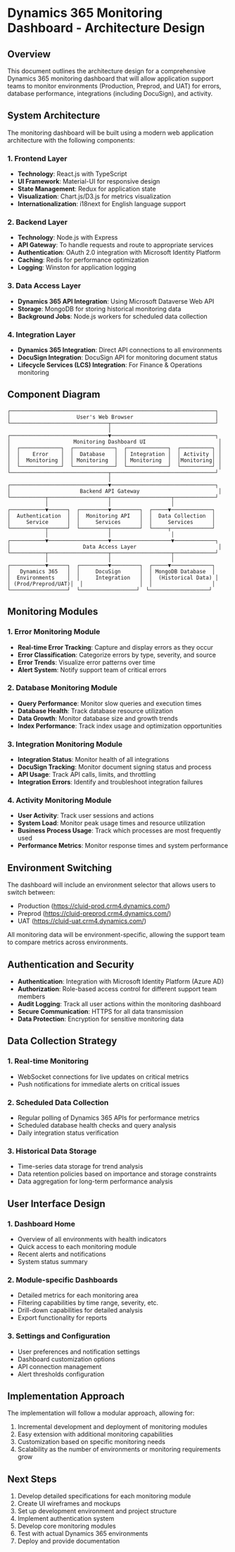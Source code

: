 # Dynamics 365 Monitoring Dashboard - Architecture Design

## Overview

This document outlines the architecture design for a comprehensive Dynamics 365 monitoring dashboard that will allow application support teams to monitor environments (Production, Preprod, and UAT) for errors, database performance, integrations (including DocuSign), and activity.

## System Architecture

The monitoring dashboard will be built using a modern web application architecture with the following components:

### 1. Frontend Layer
- **Technology**: React.js with TypeScript
- **UI Framework**: Material-UI for responsive design
- **State Management**: Redux for application state
- **Visualization**: Chart.js/D3.js for metrics visualization
- **Internationalization**: i18next for English language support

### 2. Backend Layer
- **Technology**: Node.js with Express
- **API Gateway**: To handle requests and route to appropriate services
- **Authentication**: OAuth 2.0 integration with Microsoft Identity Platform
- **Caching**: Redis for performance optimization
- **Logging**: Winston for application logging

### 3. Data Access Layer
- **Dynamics 365 API Integration**: Using Microsoft Dataverse Web API
- **Storage**: MongoDB for storing historical monitoring data
- **Background Jobs**: Node.js workers for scheduled data collection

### 4. Integration Layer
- **Dynamics 365 Integration**: Direct API connections to all environments
- **DocuSign Integration**: DocuSign API for monitoring document status
- **Lifecycle Services (LCS) Integration**: For Finance & Operations monitoring

## Component Diagram

```
┌─────────────────────────────────────────────────────────────────┐
│                     User's Web Browser                          │
└───────────────────────────────┬─────────────────────────────────┘
                                │
┌───────────────────────────────▼─────────────────────────────────┐
│                    Monitoring Dashboard UI                       │
│  ┌─────────────┐  ┌─────────────┐  ┌─────────────┐  ┌──────────┐ │
│  │    Error    │  │  Database   │  │ Integration │  │ Activity │ │
│  │  Monitoring │  │ Monitoring  │  │ Monitoring  │  │Monitoring│ │
│  └─────────────┘  └─────────────┘  └─────────────┘  └──────────┘ │
└───────────────────────────────┬─────────────────────────────────┘
                                │
┌───────────────────────────────▼─────────────────────────────────┐
│                      Backend API Gateway                         │
└───────────┬───────────────────┬───────────────────┬─────────────┘
            │                   │                   │
┌───────────▼──────┐  ┌─────────▼─────────┐  ┌─────▼─────────────┐
│  Authentication  │  │  Monitoring API   │  │  Data Collection  │
│     Service      │  │     Services      │  │     Services      │
└───────────┬──────┘  └─────────┬─────────┘  └─────┬─────────────┘
            │                   │                   │
┌───────────▼───────────────────▼───────────────────▼─────────────┐
│                       Data Access Layer                          │
└───────────┬───────────────────┬───────────────────┬─────────────┘
            │                   │                   │
┌───────────▼──────┐  ┌─────────▼─────────┐  ┌─────▼─────────────┐
│   Dynamics 365   │  │     DocuSign      │  │ MongoDB Database  │
│  Environments    │  │     Integration   │  │  (Historical Data) │
│ (Prod/Preprod/UAT)│  │                  │  │                   │
└──────────────────┘  └──────────────────┘  └───────────────────┘
```

## Monitoring Modules

### 1. Error Monitoring Module
- **Real-time Error Tracking**: Capture and display errors as they occur
- **Error Classification**: Categorize errors by type, severity, and source
- **Error Trends**: Visualize error patterns over time
- **Alert System**: Notify support team of critical errors

### 2. Database Monitoring Module
- **Query Performance**: Monitor slow queries and execution times
- **Database Health**: Track database resource utilization
- **Data Growth**: Monitor database size and growth trends
- **Index Performance**: Track index usage and optimization opportunities

### 3. Integration Monitoring Module
- **Integration Status**: Monitor health of all integrations
- **DocuSign Tracking**: Monitor document signing status and process
- **API Usage**: Track API calls, limits, and throttling
- **Integration Errors**: Identify and troubleshoot integration failures

### 4. Activity Monitoring Module
- **User Activity**: Track user sessions and actions
- **System Load**: Monitor peak usage times and resource utilization
- **Business Process Usage**: Track which processes are most frequently used
- **Performance Metrics**: Monitor response times and system performance

## Environment Switching

The dashboard will include an environment selector that allows users to switch between:
- Production (https://cluid-prod.crm4.dynamics.com/)
- Preprod (https://cluid-preprod.crm4.dynamics.com/)
- UAT (https://cluid-uat.crm4.dynamics.com/)

All monitoring data will be environment-specific, allowing the support team to compare metrics across environments.

## Authentication and Security

- **Authentication**: Integration with Microsoft Identity Platform (Azure AD)
- **Authorization**: Role-based access control for different support team members
- **Audit Logging**: Track all user actions within the monitoring dashboard
- **Secure Communication**: HTTPS for all data transmission
- **Data Protection**: Encryption for sensitive monitoring data

## Data Collection Strategy

### 1. Real-time Monitoring
- WebSocket connections for live updates on critical metrics
- Push notifications for immediate alerts on critical issues

### 2. Scheduled Data Collection
- Regular polling of Dynamics 365 APIs for performance metrics
- Scheduled database health checks and query analysis
- Daily integration status verification

### 3. Historical Data Storage
- Time-series data storage for trend analysis
- Data retention policies based on importance and storage constraints
- Data aggregation for long-term performance analysis

## User Interface Design

### 1. Dashboard Home
- Overview of all environments with health indicators
- Quick access to each monitoring module
- Recent alerts and notifications
- System status summary

### 2. Module-specific Dashboards
- Detailed metrics for each monitoring area
- Filtering capabilities by time range, severity, etc.
- Drill-down capabilities for detailed analysis
- Export functionality for reports

### 3. Settings and Configuration
- User preferences and notification settings
- Dashboard customization options
- API connection management
- Alert thresholds configuration

## Implementation Approach

The implementation will follow a modular approach, allowing for:
1. Incremental development and deployment of monitoring modules
2. Easy extension with additional monitoring capabilities
3. Customization based on specific monitoring needs
4. Scalability as the number of environments or monitoring requirements grow

## Next Steps

1. Develop detailed specifications for each monitoring module
2. Create UI wireframes and mockups
3. Set up development environment and project structure
4. Implement authentication system
5. Develop core monitoring modules
6. Test with actual Dynamics 365 environments
7. Deploy and provide documentation

